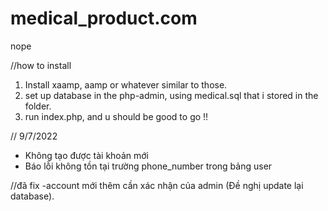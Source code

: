 # medical_product.com
nope

//how to install

1. Install xaamp, aamp or whatever similar to those.
2. set up database in the php-admin, using medical.sql that i stored in the folder.
3. run index.php, and u should be good to go !!


//
9/7/2022
- Không tạo được tài khoản mới
- Báo lỗi không tồn tại trường phone_number trong bảng user

//đã fix
-account mới thêm cần xác nhận của admin (Đề nghị update lại database).
